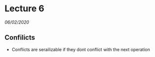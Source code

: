 # Lecture 6
*06/02/2020*

## Confilicts
- Conflicts are serailizable if they dont conflict with the next operation

